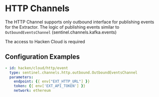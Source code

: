 # HTTP Channels

The HTTP Channel supports only outbound interface for publishing events for the Extractor. The logic of publishing events similar to `OutboundEventsChannel` (sentinel.channels.kafka.events)

The access to Hacken Cloud is required

## Configuration Examples

```yaml
- id: hacken/cloud/http/event
  type: sentinel.channels.http.outbound.OutboundEventsChannel
  parameters:
    endpoint: {{ env["EXT_HTTP_URL"] }} 
    token: {{ env['EXT_API_TOKEN'] }}
    network: ethereum
```
